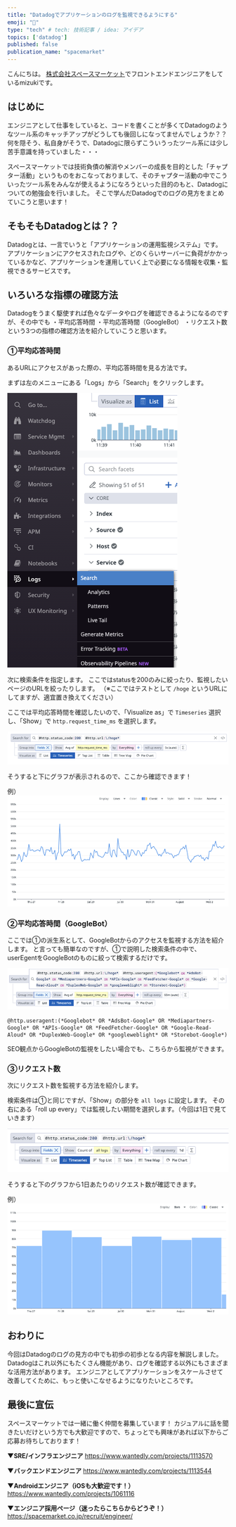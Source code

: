 ```yaml
---
title: "Datadogでアプリケーションのログを監視できるようにする"
emoji: "🐶"
type: "tech" # tech: 技術記事 / idea: アイデア
topics: ['datadog']
published: false
publication_name: "spacemarket"
---
```


こんにちは。
[株式会社スペースマーケット](https://www.spacemarket.com/)でフロントエンドエンジニアをしているmizukiです。

## はじめに

エンジニアとして仕事をしていると、コードを書くことが多くてDatadogのようなツール系のキャッチアップがどうしても後回しになってませんでしょうか？？
何を隠そう、私自身がそうで、Datadogに限らずこういうったツール系には少し苦手意識を持っていました・・・

スペースマーケットでは技術負債の解消やメンバーの成長を目的とした「チャプター活動」というものをおこなっておりまして、そのチャプター活動の中でこういったツール系をみんなが使えるようになろうといった目的のもと、Datadogについての勉強会を行いました。
そこで学んだDatadogでのログの見方をまとめていこうと思います！

## そもそもDatadogとは？？

Datadogとは、一言でいうと「アプリケーションの運用監視システム」です。
アプリケーションにアクセスされたログや、どのくらいサーバーに負荷がかかっているかなど、アプリケーションを運用していく上で必要になる情報を収集・監視できるサービスです。

## いろいろな指標の確認方法

Datadogをうまく駆使すれば色々なデータやログを確認できるようになるのですが、その中でも
・平均応答時間
・平均応答時間（GoogleBot）
・リクエスト数
という3つの指標の確認方法を紹介していこうと思います。

### ①平均応答時間

あるURLにアクセスがあった際の、平均応答時間を見る方法です。

まずは左のメニューにある「Logs」から「Search」をクリックします。

![](/images/datadog-introduction/menu_logs.png)

次に検索条件を指定します。
ここではstatusを200のみに絞ったり、監視したいページのURLを絞ったりします。
（※ここではテストとして `/hoge` というURLにしてますが、適宜置き換えてください）

ここでは平均応答時間を確認したいので、「Visualize as」で `Timeseries` 選択し、「Show」で `http.request_time_ms` を選択します。

![](/images/datadog-introduction/search_response.png)

そうすると下にグラフが表示されるので、ここから確認できます！

例）
![](/images/datadog-introduction/graph_response.png)


### ②平均応答時間（GoogleBot）

ここでは①の派生系として、GoogleBotからのアクセスを監視する方法を紹介します。
と言っても簡単なのですが、①で説明した検索条件の中で、userEgentをGoogleBotのものに絞って検索するだけです。

![](/images/datadog-introduction/search_response_googlebot.png)

```
@http.useragent:(*Googlebot* OR *AdsBot-Google* OR *Mediapartners-Google* OR *APIs-Google* OR *FeedFetcher-Google* OR *Google-Read-Aloud* OR *DuplexWeb-Google* OR *googleweblight* OR *Storebot-Google*)
```

SEO観点からGoogleBotの監視をしたい場合でも、こちらから監視ができます。

### ③リクエスト数

次にリクエスト数を監視する方法を紹介します。

検索条件は①と同じですが、「Show」の部分を `all logs` に設定します。
その右にある「roll up every」では監視したい期間を選択します。（今回は1日で見ていきます）

![](/images/datadog-introduction/search_request.png)

そうすると下のグラフから1日あたりのリクエスト数が確認できます。

例）
![](/images/datadog-introduction/graph_request.png)

## おわりに

今回はDatadogのログの見方の中でも初歩の初歩となる内容を解説しました。
Datadogはこれ以外にもたくさん機能があり、ログを確認する以外にもさまざまな活用方法があります。
エンジニアとしてアプリケーションをスケールさせて改善してくために、もっと使いこなせるようになりたいところです。

## 最後に宣伝

スペースマーケットでは一緒に働く仲間を募集しています！
カジュアルに話を聞きたいだけという方でも大歓迎ですので、ちょっとでも興味があれば以下からご応募お待ちしております！

**▼SRE/インフラエンジニア**
https://www.wantedly.com/projects/1113570

**▼バックエンドエンジニア**
https://www.wantedly.com/projects/1113544

**▼Androidエンジニア（iOSも大歓迎です！）**
https://www.wantedly.com/projects/1061116

**▼エンジニア採用ページ（迷ったらこちらからどうぞ！）**
https://spacemarket.co.jp/recruit/engineer/

